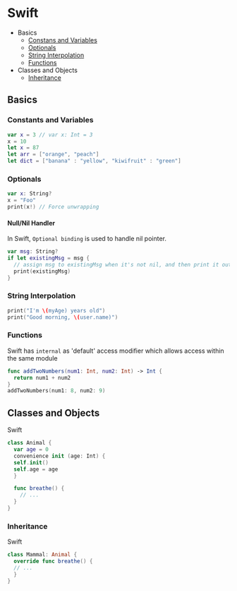 # Swift

- Basics
	- [Constans and Variables](https://github.com/Chun-Chieh/LearningNotes#constants-and-variables)
	- [Optionals](https://github.com/Chun-Chieh/LearningNotes/tree/master/Swift#optionals)
	- [String Interpolation](https://github.com/Chun-Chieh/LearningNotes/tree/master/Swift#string-interpolation)
	- [Functions](https://github.com/Chun-Chieh/LearningNotes/tree/master/Swift#functions)
- Classes and Objects
	- [Inheritance](https://github.com/Chun-Chieh/LearningNotes/tree/master/Swift#inheritance)

## Basics

### Constants and Variables

```swift
var x = 3 // var x: Int = 3
x = 10
let x = 87
let arr = ["orange", "peach"]
let dict = ["banana" : "yellow", "kiwifruit" : "green"]
```

### Optionals

```swift
var x: String?
x = "Foo"
print(x!) // Force unwrapping
```
#### Null/Nil Handler

In Swift, ```Optional binding``` is used to handle nil pointer.
```swift
var msg: String?
if let existingMsg = msg {
  // assign msg to existingMsg when it's not nil, and then print it out
  print(existingMsg)
}
```

### String Interpolation

```swift
print("I'm \(myAge) years old")
print("Good morning, \(user.name)")
```

### Functions

Swift has ```internal``` as 'default' access modifier which allows access within the same module

```swift
func addTwoNumbers(num1: Int, num2: Int) -> Int {
  return num1 + num2
}
addTwoNumbers(num1: 8, num2: 9)
```

## Classes and Objects
Swift
```swift
class Animal {
  var age = 0
  convenience init (age: Int) {
  self.init()
  self.age = age
  }

  func breathe() {
	// ...
  }
}
```

### Inheritance

Swift
```swift
class Mammal: Animal {
  override func breathe() {
  // ...
  }
}
```

